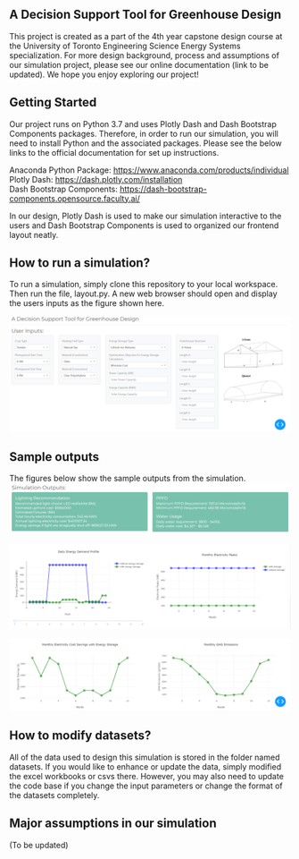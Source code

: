 ## A Decision Support Tool for Greenhouse Design
This project is created as a part of the 4th year capstone design course at the University of Toronto Engineering Science Energy Systems specialization. For more design background, process and assumptions of our simulation project, please see our online documentation (link to be updated). We hope you enjoy exploring our project!

## Getting Started
Our project runs on Python 3.7 and uses Plotly Dash and Dash Bootstrap Components packages. Therefore, in order to run our simulation, you will need to install Python and the associated packages. Please see the below links to the official documentation for set up instructions. <br>

Anaconda Python Package: https://www.anaconda.com/products/individual <br> 
Plotly Dash: https://dash.plotly.com/installation <br>
Dash Bootstrap Components: https://dash-bootstrap-components.opensource.faculty.ai/ <br>

In our design, Plotly Dash is used to make our simulation interactive to the users and Dash Bootstrap Components is used to organized our frontend layout neatly.

## How to run a simulation?
To run a simulation, simply clone this repository to your local workspace. Then run the file, layout.py. A new web browser should open and display the users inputs as the figure shown here. <br>

![frontend](figures/frontend.png)

## Sample outputs
The figures below show the sample outputs from the simulation.
![output1](figures/output1.png)

![output2](figures/output2.png)

![output3](figures/output3.png)

## How to modify datasets?
All of the data used to design this simulation is stored in the folder named datasets. If you would like to enhance or update the data, simply modified the excel workbooks or csvs there. However, you may also need to update the code base if you change the input parameters or change the format of the datasets completely.

## Major assumptions in our simulation
(To be updated)
